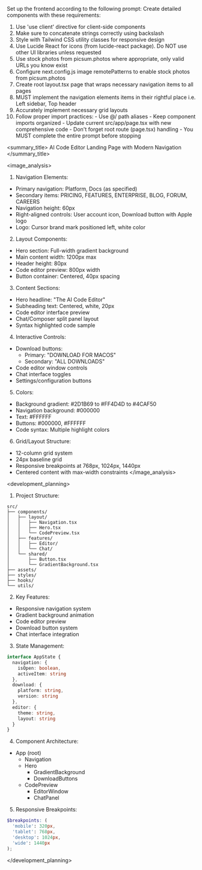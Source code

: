 Set up the frontend according to the following prompt:
  <frontend-prompt>
  Create detailed components with these requirements:
  1. Use 'use client' directive for client-side components
  2. Make sure to concatenate strings correctly using backslash
  3. Style with Tailwind CSS utility classes for responsive design
  4. Use Lucide React for icons (from lucide-react package). Do NOT use other UI libraries unless requested
  5. Use stock photos from picsum.photos where appropriate, only valid URLs you know exist
  6. Configure next.config.js image remotePatterns to enable stock photos from picsum.photos
  7. Create root layout.tsx page that wraps necessary navigation items to all pages
  8. MUST implement the navigation elements items in their rightful place i.e. Left sidebar, Top header
  9. Accurately implement necessary grid layouts
  10. Follow proper import practices:
     - Use @/ path aliases
     - Keep component imports organized
     - Update current src/app/page.tsx with new comprehensive code
     - Don't forget root route (page.tsx) handling
     - You MUST complete the entire prompt before stopping
  </frontend-prompt>

  <summary_title>
AI Code Editor Landing Page with Modern Navigation
</summary_title>

<image_analysis>
1. Navigation Elements:
- Primary navigation: Platform, Docs (as specified)
- Secondary items: PRICING, FEATURES, ENTERPRISE, BLOG, FORUM, CAREERS
- Navigation height: 60px
- Right-aligned controls: User account icon, Download button with Apple logo
- Logo: Cursor brand mark positioned left, white color

2. Layout Components:
- Hero section: Full-width gradient background
- Main content width: 1200px max
- Header height: 80px
- Code editor preview: 800px width
- Button container: Centered, 40px spacing

3. Content Sections:
- Hero headline: "The AI Code Editor"
- Subheading text: Centered, white, 20px
- Code editor interface preview
- Chat/Composer split panel layout
- Syntax highlighted code sample

4. Interactive Controls:
- Download buttons:
  - Primary: "DOWNLOAD FOR MACOS"
  - Secondary: "ALL DOWNLOADS"
- Code editor window controls
- Chat interface toggles
- Settings/configuration buttons

5. Colors:
- Background gradient: #2D1B69 to #FF4D4D to #4CAF50
- Navigation background: #000000
- Text: #FFFFFF
- Buttons: #000000, #FFFFFF
- Code syntax: Multiple highlight colors

6. Grid/Layout Structure:
- 12-column grid system
- 24px baseline grid
- Responsive breakpoints at 768px, 1024px, 1440px
- Centered content with max-width constraints
</image_analysis>

<development_planning>
1. Project Structure:
```
src/
├── components/
│   ├── layout/
│   │   ├── Navigation.tsx
│   │   ├── Hero.tsx
│   │   └── CodePreview.tsx
│   ├── features/
│   │   ├── Editor/
│   │   └── Chat/
│   └── shared/
│       ├── Button.tsx
│       └── GradientBackground.tsx
├── assets/
├── styles/
├── hooks/
└── utils/
```

2. Key Features:
- Responsive navigation system
- Gradient background animation
- Code editor preview
- Download button system
- Chat interface integration

3. State Management:
```typescript
interface AppState {
  navigation: {
    isOpen: boolean,
    activeItem: string
  },
  download: {
    platform: string,
    version: string
  },
  editor: {
    theme: string,
    layout: string
  }
}
```

4. Component Architecture:
- App (root)
  - Navigation
  - Hero
    - GradientBackground
    - DownloadButtons
  - CodePreview
    - EditorWindow
    - ChatPanel

5. Responsive Breakpoints:
```scss
$breakpoints: (
  'mobile': 320px,
  'tablet': 768px,
  'desktop': 1024px,
  'wide': 1440px
);
```
</development_planning>
